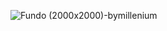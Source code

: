![Fundo (2000x2000)-bymillenium](https://user-images.githubusercontent.com/131006621/232525713-1640761c-aef3-41a4-b027-54804221a1a5.png)
